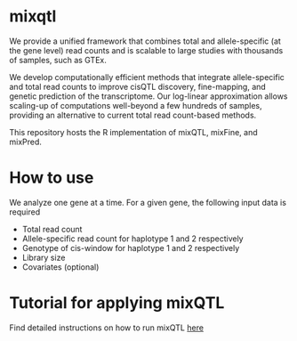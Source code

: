 # mixqtl

We provide a unified framework that combines total and allele-specific (at the gene level) read counts and is scalable to large studies with thousands of samples, such as GTEx. 

We develop computationally efficient methods that integrate allele-specific and total read counts to improve cisQTL discovery, fine-mapping, and genetic prediction of the transcriptome. Our log-linear approximation allows scaling-up of computations well-beyond a few hundreds of samples, providing an alternative to current total read count-based methods.

This repository hosts the R implementation of mixQTL, mixFine, and mixPred.


# How to use

We analyze one gene at a time. 
For a given gene, the following input data is required

* Total read count
* Allele-specific read count for haplotype 1 and 2 respectively
* Genotype of cis-window for haplotype 1 and 2 respectively
* Library size
* Covariates (optional)

# Tutorial for applying mixQTL
Find detailed instructions on how to run mixQTL [here](https://github.com/hakyimlab/mixqtl/wiki/Example-and-tutorial)
